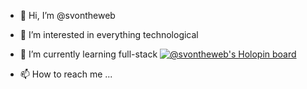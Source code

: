 - 👋 Hi, I’m @svontheweb
- 👀 I’m interested in everything technological 
- 🌱 I’m currently learning full-stack
[![@svontheweb's Holopin board](https://holopin.io/api/user/board?user=svontheweb)](https://holopin.io/@svontheweb)

- 📫 How to reach me ...

<!---
svontheweb/svontheweb is a ✨ special ✨ repository because its `README.md` (this file) appears on your GitHub profile.
You can click the Preview link to take a look at your changes.
--->
